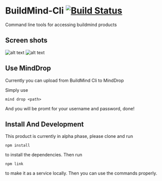 # BuildMind-Cli  [![Build Status](https://travis-ci.org/buildmind-tech/BuildMind-Cli.svg?branch=master)](https://travis-ci.org/buildmind-tech/BuildMind-Cli)
Command line tools for accessing buildmind products

## Screen shots
![alt text](https://bu.ildm.in/d/images/buildmind-cli.png "BuildMind-Cli")
![alt text](https://bu.ildm.in/d/images/buildmind-cli-drop.png "BuildMind-Cli")



## Use MindDrop

Currently you can upload from BuildMind Cli to MindDrop

Simply use

`mind drop <path>`

And you will be promt for your username and password, done!

## Install And Development

This product is currently in alpha phase, please clone and run

`npm install`

to install the dependencies. Then run

`npm link`

to make it as a service locally. Then you can use the commands properly.



